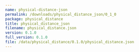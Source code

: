 ```yaml
---
name: physical-distance-json
permalink: /downloads/physical_distance_json/0_1_0
package: physical_distance
title: physical_distance_json
filename: physical_distance.json
version: 0.1.0
full_version: 0.1.0
file: /data/physical_distance/0.1.0/physical_distance.json
---
```

